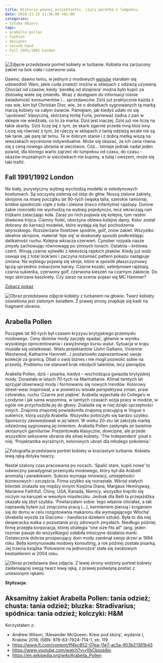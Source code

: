 ```yaml
---
title: Historia pewnej projektantki, czyli perełka z lumpeksu.
date: 2018-11-15 11:36:00 +01:00
categories:
- Sztuka Ubioru
tags:
- arabella pollen
- fashion
- designer
- second hand
- Fall 1991/1992 London
---
```


![Zdjęcie przedstawia portret kobiety w turbanie. Kobieta ma zarzucony żakiet na bok ciała i czerwone usta.](https://assets0.ello.co/uploads/asset/attachment/8502656/ello-optimized-8ef94531.jpg)

Dawno, dawno temu, w jednym z modowych [wpisów](http://sztukauniwersalna.pl/2017-10-18-stylizacje-za-grosze-czyli-pokochaj-lumpeksy) starałam się udowodnić Wam, jakie cuda znaleźć można w sklepach z odzieżą używaną. Chociaż od czasów, kiedy 'perełkę od dizajnera' można było kupić za złotówkę wiele się zmieniło. Wraz z dostępem do informacji rośnie świadomość konsumentów i... sprzedawców. Dziś już praktycznie każda z nas wie, kim był Christian Dior, wie, że o dodatkach sygnowanych tą marką marzą kobiety na całym świecie. Pamiętam, jak kiedyś udało mi się 'upolować' klasyczną, skórzaną torbę Furla, ponieważ żadna z pań w sklepie nie wiedziała, co to za marka. Dziś jest inaczej. Dziś już nie liczę na takie skarby. Dziś liczę się z tym, że skarb zgarnie przede mną ktoś inny. Liczę się również z tym, że rzeczy w sklepach z tanią odzieżą wcale nie są tak tanie, jak parę lat temu. Te w dobrym stanie i z dobrą metką wiszą na wieszakach wycenione indywidualnie. Może się okazać, że ich cena równa się z ceną nowego ubrania w sieciówce. Cóż... Istnieje jednak nadal jeden powód, dla którego warto zajrzeć do lumpeksu od czasu, do czasu - okazów muzealnych w sieciówkach nie kupimy, a tutaj i owszem, może się taki trafić. 


## Fall 1991/1992 London

Na biały, purystyczny wybieg wychodzą modelki w seledynowych kostiumach. Są soczystą zielenią od stóp do głów. Noszą zielone żakiety, skrojone na miarę początku lat 90-tych (wąska talia, szerokie ramiona), krótkie spódniczki cięte z koła i zielone (nieco infantylne) rajstopy. Dumne żabie nosicielki nie wychodzą na wybieg pojedynczo, lecz wkraczają nań trójkami zataczając koła. Zaraz po nich pojawia się kolejna, tym razem śliwkowa trójca. Ciemny fiolet, oberżyna oblewa kolejne damy. Kolor został dobrany do karnacji modelek, które wydają się być pochodzenia latynoskiego. Rozszerzane fioletowe spodnie, golf, znów żakiet. Wszystko idealnie skrojone, materiał ‘leje się’ w doskonały sposób podkreślając delikatność ruchu. Kolejna wkracza czerwień. Cynober rozpala nasze zmysły zachowując równowagę po zimnych tonach. Ostatnia – królowa czerń. Wirują czarne sylwetki z lekkością rajskich ptaków. Kiedy już widz oswaja się z total look’ami i zaczyna rozumieć pattern pokazu następuje zmiana. Na wybiegu pojawią się stroje, które w sposób płaszczyznowy łączą uprzednio zobaczone barwy. Czarne kozaki, seledynowe rajstopy, czarna sukienka, czerwony golf, czerwona kieszeń na czarnym żakiecie. Do tego skórzane kaszkiety. Czy zaraz na scenie pojawi się MC Hammer?

[Zobacz pokaz](https://www.youtube.com/watch?v=r0bCkpxaAlo) 

![Obraz przedstawia zdjęcie kobiety z turbanem na głowie. Twarz kobiety oświetlona jest zielonym światłem. Z prawej strony znajduje się kadr na fragment ubrania.](https://assets1.ello.co/uploads/asset/attachment/8506972/ello-optimized-36115ef4.jpg)


## Arabella Pollen

Początek lat 90-tych był czasem kryzysu brytyjskiego przemysłu modowego. Ceny domów mody zaczęły spadać, głównie w wyniku wysokiego oprocentowania i zawyżonego kursu walut. Sytuacja w kraju musiała się ustatkować. Wielu projektantów (John Galliano, Vivienne Westwood, Katharine Hamnett…) postanowiło zaprezentować swoje kolekcje za granicą. Dbali o swój biznes i nie mogli pozwolić sobie na przestój. Problemu nie stanowił brak młodych talentów, lecz pieniądze. 

Arabella Pollen, dziś – pisarka, kiedyś – wschodząca gwiazda brytyjskiej mody. Dorastała w latach 70-tych na Manhattanie. Klimat tamtych lat sprzyjał obserwacji mody i formowaniu się nowych trendów. Kolorowy street-wear inspirował, a w powietrzu wisiała perspektywa zmian, praw człowieka, ruchu ‘Czarne jest piękne’. Arabella wyjechała do College’u w Londynie i jak sama wspomina, w tamtych czasach wizja pracy w modzie, w ogóle nie przychodziła jej do głowy. Znalazła się w niej dzięki uprzejmości innych. Znajoma znajomej powiadomiła znajomą pracującą w Vogue o sukience, którą uszyła Arabella. Wszystko potoczyło się bardzo szybko. Sponsorzy zainwestowali w jej talent. W wieku 20-stu lat założyła markę odzieżową sygnowaną jej imieniem. Arabella Pollen zasłynęła ze świetnie skrojonych garniturów. Prezentowała klasyczne, dowcipne, ale przede wszystkim seksowne ubrania dla silnej kobiety. ‘The Independent’ pisał o niej: ‘Projektantka wyraźnych, kolorowych ubrań dla młodego pokolenia.’

![Fotografia przedstawia portret kobiety w kraciastym turbanie. Kobieta lewą ręką dotyka twarzy.](https://assets1.ello.co/uploads/asset/attachment/8502649/ello-optimized-f2e5aece.jpg)

Nastał szalony czas pracowania po nocach. ‘Spalić stare, kupić nowe’ to odwieczny paradygmat przemysłu modowego, który był dla Arabelli anomalią i paradoksem. Sukces wymaga innowacji, umiejętności biznesowych i szczęścia. Firma szybko się rozrastała. Wśród stałych klientek znalazła się między innymi Księżna Diana, Margaux Hemingway, Marianne Faithfull. Chiny, USA, Kanada, Niemcy, wszystko kręciło się niczym na karuzeli w wesołym miasteczku. Jednak dla Belli ta przejażdżka okazała się zbyt szybka. ‘Powtarzałam sobie: tego właśnie chciałaś, a tak naprawdę byłam już zmęczona pracą (…), karmieniem piersią i ściganiem się do domu w celu rozgotowania makaronu dla wymagającego Włocha’ (Arabella wyszła za Giacomo - handlarza dziełami sztuki). Była to dla niej desperacka walka o pozostanie przy zdrowych zmysłach. Niedługo później firmę przejęła korporacja, której strategia “one size fits all” (ang. jeden rozmiar pasuje do wszystkiego) osłabiła intuicyjne działania marki. Ostatecznie dobrze prosperujący dom mody zamknął swoje drzwi w 1994 roku. Bella kontynuowała modowy konsulting, a rok później została pisarką. Jej trzecia książka ‘Polowanie na jednorożce’ stała się światowym bestsellerem w 2004 roku. 

![Obraz przedstawia dwa zdjęcia. Z lewej strony widzimy portret kobiety zasłaniającej swoją twarz lewą ręką, z prawej podwójną postać z uniesionymi rękami.](https://assets1.ello.co/uploads/asset/attachment/8502659/ello-optimized-9993af6b.jpg)

**Stylizacja:**

Aksamitny żakiet Arabella Pollen: tania odzież; chusta: tania odzież; bluzka: Stradivarius; spódnica: tania odzież; kolczyki: H&M
----------------

Korzystałam z:

* Andrew Wilson, 'Alexander McQueen. Krew pod skórą', wydanie I, Kraków 2016, ISBN: 978-83-7924-714-1, str. 119
* https://www.ft.com/content/ff4bc852-07ea-11e7-ac5a-903b21361b43
* https://www.youtube.com/watch?v=r0bCkpxaAlo
* https://en.wikipedia.org/wiki/Arabella_Pollen
